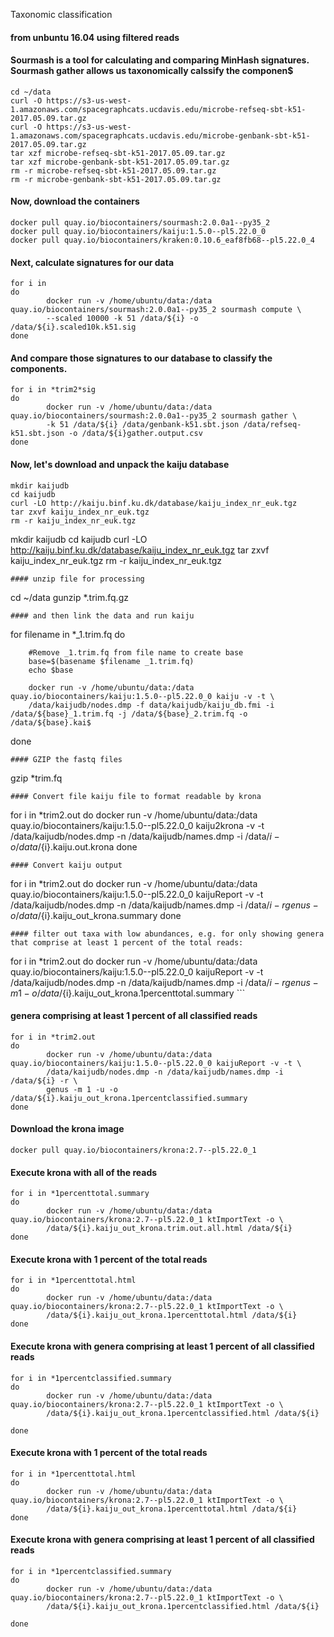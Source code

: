  Taxonomic classification

#### from unbuntu 16.04 using filtered reads

#### Sourmash is a tool for calculating and comparing MinHash signatures. Sourmash gather allows us taxonomically calssify the componen$
```
cd ~/data
curl -O https://s3-us-west-1.amazonaws.com/spacegraphcats.ucdavis.edu/microbe-refseq-sbt-k51-2017.05.09.tar.gz
curl -O https://s3-us-west-1.amazonaws.com/spacegraphcats.ucdavis.edu/microbe-genbank-sbt-k51-2017.05.09.tar.gz
tar xzf microbe-refseq-sbt-k51-2017.05.09.tar.gz
tar xzf microbe-genbank-sbt-k51-2017.05.09.tar.gz
rm -r microbe-refseq-sbt-k51-2017.05.09.tar.gz
rm -r microbe-genbank-sbt-k51-2017.05.09.tar.gz
```
#### Now, download the containers
```
docker pull quay.io/biocontainers/sourmash:2.0.0a1--py35_2
docker pull quay.io/biocontainers/kaiju:1.5.0--pl5.22.0_0
docker pull quay.io/biocontainers/kraken:0.10.6_eaf8fb68--pl5.22.0_4
```
#### Next, calculate signatures for our data
```
for i in
do
        docker run -v /home/ubuntu/data:/data quay.io/biocontainers/sourmash:2.0.0a1--py35_2 sourmash compute \
        --scaled 10000 -k 51 /data/${i} -o /data/${i}.scaled10k.k51.sig
done
```
#### And compare those signatures to our database to classify the components.
```
for i in *trim2*sig
do
        docker run -v /home/ubuntu/data:/data quay.io/biocontainers/sourmash:2.0.0a1--py35_2 sourmash gather \
        -k 51 /data/${i} /data/genbank-k51.sbt.json /data/refseq-k51.sbt.json -o /data/${i}gather.output.csv
done
```
#### Now, let's download and unpack the kaiju database
```
mkdir kaijudb
cd kaijudb
curl -LO http://kaiju.binf.ku.dk/database/kaiju_index_nr_euk.tgz
tar zxvf kaiju_index_nr_euk.tgz
rm -r kaiju_index_nr_euk.tgz
```
mkdir kaijudb
cd kaijudb
curl -LO http://kaiju.binf.ku.dk/database/kaiju_index_nr_euk.tgz
tar zxvf kaiju_index_nr_euk.tgz
rm -r kaiju_index_nr_euk.tgz

```
#### unzip file for processing
```
cd ~/data
gunzip *.trim.fq.gz
```
#### and then link the data and run kaiju
```
for filename in *_1.trim.fq
do

        #Remove _1.trim.fq from file name to create base
        base=$(basename $filename _1.trim.fq)
        echo $base

        docker run -v /home/ubuntu/data:/data quay.io/biocontainers/kaiju:1.5.0--pl5.22.0_0 kaiju -v -t \
        /data/kaijudb/nodes.dmp -f data/kaijudb/kaiju_db.fmi -i /data/${base}_1.trim.fq -j /data/${base}_2.trim.fq -o /data/${base}.kai$

done
```
#### GZIP the fastq files
```
gzip *trim.fq
```
#### Convert file kaiju file to format readable by krona
```
for i in *trim2.out
do
        docker run -v /home/ubuntu/data:/data quay.io/biocontainers/kaiju:1.5.0--pl5.22.0_0 kaiju2krona -v -t \
        /data/kaijudb/nodes.dmp -n /data/kaijudb/names.dmp -i /data/${i} -o /data/${i}.kaiju.out.krona
done
```
#### Convert kaiju output
```
for i in *trim2.out
do
        docker run -v /home/ubuntu/data:/data quay.io/biocontainers/kaiju:1.5.0--pl5.22.0_0 kaijuReport -v -t \
        /data/kaijudb/nodes.dmp -n /data/kaijudb/names.dmp -i /data/${i} -r genus -o /data/${i}.kaiju_out_krona.summary
done
```
#### filter out taxa with low abundances, e.g. for only showing genera that comprise at least 1 percent of the total reads:
```
for i in *trim2.out
do
        docker run -v /home/ubuntu/data:/data quay.io/biocontainers/kaiju:1.5.0--pl5.22.0_0 kaijuReport -v -t \
        /data/kaijudb/nodes.dmp -n /data/kaijudb/names.dmp -i /data/${i}  -r genus -m 1 -o /data/${i}.kaiju_out_krona.1percenttotal.summary
	```
#### genera comprising at least 1 percent of all classified reads
```
for i in *trim2.out
do
        docker run -v /home/ubuntu/data:/data quay.io/biocontainers/kaiju:1.5.0--pl5.22.0_0 kaijuReport -v -t \
        /data/kaijudb/nodes.dmp -n /data/kaijudb/names.dmp -i /data/${i} -r \
        genus -m 1 -u -o /data/${i}.kaiju_out_krona.1percentclassified.summary
done
```
#### Download the krona image
```
docker pull quay.io/biocontainers/krona:2.7--pl5.22.0_1
```
#### Execute krona with all of the reads
```
for i in *1percenttotal.summary
do
        docker run -v /home/ubuntu/data:/data quay.io/biocontainers/krona:2.7--pl5.22.0_1 ktImportText -o \
        /data/${i}.kaiju_out_krona.trim.out.all.html /data/${i}
done
```
#### Execute krona with 1 percent of the total reads
```
for i in *1percenttotal.html
do
        docker run -v /home/ubuntu/data:/data quay.io/biocontainers/krona:2.7--pl5.22.0_1 ktImportText -o \
        /data/${i}.kaiju_out_krona.1percenttotal.html /data/${i}
done
```
#### Execute krona with genera comprising at least 1 percent of all classified reads
```
for i in *1percentclassified.summary
do
        docker run -v /home/ubuntu/data:/data quay.io/biocontainers/krona:2.7--pl5.22.0_1 ktImportText -o \
        /data/${i}.kaiju_out_krona.1percentclassified.html /data/${i}

done
```
#### Execute krona with 1 percent of the total reads
```
for i in *1percenttotal.html
do
        docker run -v /home/ubuntu/data:/data quay.io/biocontainers/krona:2.7--pl5.22.0_1 ktImportText -o \
        /data/${i}.kaiju_out_krona.1percenttotal.html /data/${i}
done
```
#### Execute krona with genera comprising at least 1 percent of all classified reads
```
for i in *1percentclassified.summary
do
        docker run -v /home/ubuntu/data:/data quay.io/biocontainers/krona:2.7--pl5.22.0_1 ktImportText -o \
        /data/${i}.kaiju_out_krona.1percentclassified.html /data/${i}

done
```




